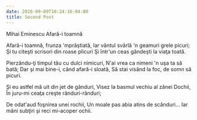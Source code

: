 ```yaml
---
date: 2016-09-09T10:24:16-04:00
title: Second Post
---
```


Mihai Eminescu
Afară-i toamnă 

Afară-i toamnă, frunza 'mprăştiată,
Iar vântul svârlă 'n geamuri grele picuri;
Şi tu citeşti scrisori din roase plicuri
Şi într'un ceas gândeşti la viaţa toată.

Pierzându-ţi timpul tău cu dulci nimicuri,
N'ai vrea ca nimeni 'n uşa ta să bată;
Dar şi mai bine-i, când afară-i sloată, 
Să stai visând la foc, de somn să picuri.

Şi eu astfel mă uit din jet de gânduri,
Visez la basmul vechiu al zânei Dochii,
În juru-mi ceaţa creşte rânduri-rânduri;

De odat'aud foşnirea unei rochii,
Un moale pas abia atins de scânduri...
Iar mâni subţiri şi reci mi-acoper ochii.
